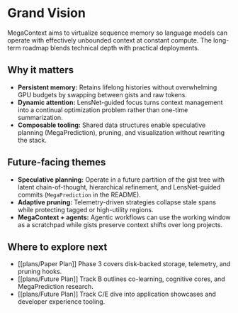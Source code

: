 # Grand Vision

MegaContext aims to virtualize sequence memory so language models can operate with effectively unbounded context at constant compute. The long-term roadmap blends technical depth with practical deployments.

## Why it matters
- **Persistent memory:** Retains lifelong histories without overwhelming GPU budgets by swapping between gists and raw tokens.
- **Dynamic attention:** LensNet-guided focus turns context management into a continual optimization problem rather than one-time summarization.
- **Composable tooling:** Shared data structures enable speculative planning (MegaPrediction), pruning, and visualization without rewriting the stack.

## Future-facing themes
- **Speculative planning:** Operate in a future partition of the gist tree with latent chain-of-thought, hierarchical refinement, and LensNet-guided commits (`MegaPrediction` in the README).
- **Adaptive pruning:** Telemetry-driven strategies collapse stale spans while protecting tagged or high-utility regions.
- **MegaContext + agents:** Agentic workflows can use the working window as a scratchpad while gists preserve context shifts over long projects.

## Where to explore next
- [[plans/Paper Plan]] Phase 3 covers disk-backed storage, telemetry, and pruning hooks.
- [[plans/Future Plan]] Track B outlines co-learning, cognitive cores, and MegaPrediction research.
- [[plans/Future Plan]] Track C/E dive into application showcases and developer experience tooling.
